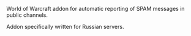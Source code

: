 World of Warcraft addon for automatic reporting of SPAM messages in public
channels.

Addon specifically written for Russian servers.